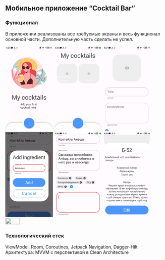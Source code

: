 ## Мобильное приложение “Cocktail Bar”
### Функционал
В приложении реализованы все требуемые экраны и весь функционал основной части. Дополнительную часть сделать не успел.

<div>
<img src="/screenshots/start.jpg"  width=30% height=30%>
<img src="/screenshots/main.jpg"  width=30% height=30%>
<img src="/screenshots/create.jpg"  width=30% height=30%>
<img src="/screenshots/add_ingredient.jpg"  width=30% height=30%>
<img src="/screenshots/create_fill.jpg"  width=30% height=30%>
<img src="/screenshots/details.jpg"  width=30% height=30%>
<img src="/screenshots/video.gif"  width=30% height=30%>
</div>

### Технологический стек
ViewModel, Room, Coroutines, Jetpack Navigation, Dagger-Hilt  
Архитектура: MVVM с перспективой в Clean Architecture
